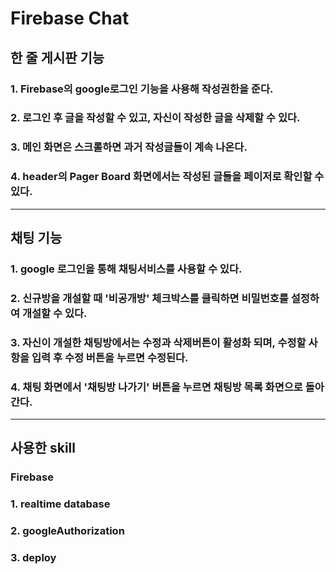 # Firebase Chat

## 한 줄 게시판 기능
### 1. Firebase의 google로그인 기능을 사용해 작성권한을 준다.

### 2. 로그인 후 글을 작성할 수 있고, 자신이 작성한 글을 삭제할 수 있다.

### 3. 메인 화면은 스크롤하면 과거 작성글들이 계속 나온다.

### 4. header의 Pager Board 화면에서는 작성된 글들을 페이저로 확인할 수 있다.

<hr>

## 채팅 기능
### 1. google 로그인을 통해 채팅서비스를 사용할 수 있다.
### 2. 신규방을 개설할 때 '비공개방' 체크박스를 클릭하면 비밀번호를 설정하여 개설할 수 있다.
### 3. 자신이 개설한 채팅방에서는 수정과 삭제버튼이 활성화 되며, 수정할 사항을 입력 후 수정 버튼을 누르면 수정된다.
### 4. 채팅 화면에서 '채팅방 나가기' 버튼을 누르면 채팅방 목록 화면으로 돌아간다.

<hr>

## 사용한 skill
### Firebase 
### 1. realtime database
### 2. googleAuthorization
### 3. deploy
